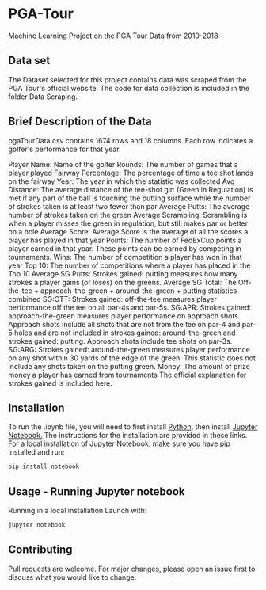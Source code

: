 # PGA-Tour
Machine Learning Project on the PGA Tour Data from 2010-2018

## Data set
The Dataset selected for this project contains data was scraped from the PGA Tour's official website. The code for data collection is included in the folder Data Scraping.

## Brief Description of the Data
pgaTourData.csv contains 1674 rows and 18 columns. Each row indicates a golfer's performance for that year.

Player Name: Name of the golfer
Rounds: The number of games that a player played
Fairway Percentage: The percentage of time a tee shot lands on the fairway
Year: The year in which the statistic was collected
Avg Distance: The average distance of the tee-shot
gir: (Green in Regulation) is met if any part of the ball is touching the putting surface while the number of strokes taken is at least two fewer than par
Average Putts: The average number of strokes taken on the green
Average Scrambling: Scrambling is when a player misses the green in regulation, but still makes par or better on a hole
Average Score: Average Score is the average of all the scores a player has played in that year
Points: The number of FedExCup points a player earned in that year. These points can be earned by competing in tournaments.
Wins: The number of competition a player has won in that year
Top 10: The number of competitions where a player has placed in the Top 10
Average SG Putts: Strokes gained: putting measures how many strokes a player gains (or loses) on the greens.
Average SG Total: The Off-the-tee + approach-the-green + around-the-green + putting statistics combined
SG:OTT: Strokes gained: off-the-tee measures player performance off the tee on all par-4s and par-5s.
SG:APR: Strokes gained: approach-the-green measures player performance on approach shots. Approach shots include all shots that are not from the tee on par-4 and par-5 holes and are not included in strokes gained: around-the-green and strokes gained: putting. Approach shots include tee shots on par-3s.
SG:ARG: Strokes gained: around-the-green measures player performance on any shot within 30 yards of the edge of the green. This statistic does not include any shots taken on the putting green.
Money: The amount of prize money a player has earned from tournaments
The official explanation for strokes gained is included here.

## Installation
To run the .ipynb file, you will need to first install [Python](https://www.python.org/), then install [Jupyter Notebook.](https://jupyter.readthedocs.io/en/latest/install.html) The instructions for the installation are provided in these links. For a local installation of Jupyter Notebook, make sure you have pip installed and run:
```bash
pip install notebook
```
## Usage - Running Jupyter notebook
Running in a local installation
Launch with:
```bash
jupyter notebook
```

## Contributing
Pull requests are welcome. For major changes, please open an issue first to discuss what you would like to change.


